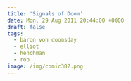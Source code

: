 ```yaml
---
title: 'Signals of Doom'
date: Mon, 29 Aug 2011 20:44:00 +0000
draft: false
tags:
  - baron von doomsday
  - elliot
  - henchman
  - rob
image: /img/comic382.png
---
```


